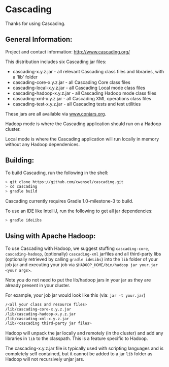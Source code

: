 # Cascading

Thanks for using Cascading.

## General Information:

Project and contact information: http://www.cascading.org/

This distribution includes six Cascading jar files:

* cascading-x.y.z.jar      - all relevant Cascading class files and libraries, with a 'lib' folder
* cascading-core-x.y.z.jar - all Cascading Core class files
* cascading-local-x.y.z.jar - all Cascading Local mode class files
* cascading-hadoop-x.y.z.jar - all Cascading Hadoop mode class files
* cascading-xml-x.y.z.jar  - all Cascading XML operations class files
* cascading-test-x.y.z.jar - all Cascading tests and test utilities

These jars are all available via www.conjars.org.

Hadoop mode is where the Cascading application should run on a Hadoop cluster.

Local mode is where the Cascading application will run locally in memory without any Hadoop dependenices.

## Building:

To build Cascading, run the following in the shell:

```bash
> git clone https://github.com/cwensel/cascading.git
> cd cascading
> gradle build
```

Cascading currently requires Gradle 1.0-milestone-3 to build.

To use an IDE like IntelliJ, run the following to get all jar dependencies:

```bash
> gradle ideLibs
```

## Using with Apache Hadoop:

To use Cascading with Hadoop, we suggest stuffing `cascading-core`, `cascading-hadoop`, (optionally) `cascading-xml` jarfiles and all third-party libs (optionally retrieved by calling `gradle ideLibs`) into the `lib` folder of your job jar and executing your job via `$HADOOP_HOME/bin/hadoop jar your.jar <your args>`.

Note you do not need to put the lib/hadoop jars in your jar as they are already present in your cluster.

For example, your job jar would look like this (via: `jar -t your.jar`)

```bash
/<all your class and resource files>
/lib/cascading-core-x.y.z.jar
/lib/cascading-hadoop-x.y.z.jar
/lib/cascading-xml-x.y.z.jar
/lib/<cascading third-party jar files>
```

Hadoop will unpack the jar locally and remotely (in the cluster) and add any libraries in `lib` to the classpath. This is a feature specific to Hadoop.

The cascading-x.y.z.jar file is typically used with scripting languages and is completely self contained, but it cannot be added to a jar `lib` folder as Hadoop will not recursively unjar jars.
